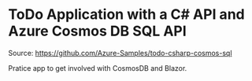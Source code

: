 # ToDo Application with a C# API and Azure Cosmos DB SQL API
Source: https://github.com/Azure-Samples/todo-csharp-cosmos-sql

Pratice app to get involved with CosmosDB and Blazor.

